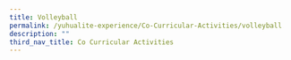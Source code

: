 ```yaml
---
title: Volleyball
permalink: /yuhualite-experience/Co-Curricular-Activities/volleyball
description: ""
third_nav_title: Co Curricular Activities
---
```

